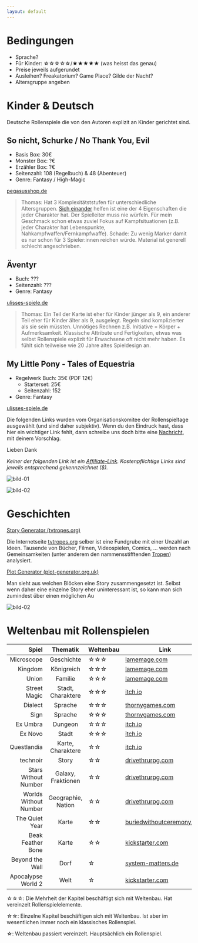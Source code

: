 ```yaml
---
layout: default
---
```


# Bedingungen

- Sprache?
- Für Kinder: ☆☆☆☆☆/★★★★★ (was heisst das genau)
- Preise jeweils aufgerundet
- Ausleihen? Freakatorium? Game Place? Gilde der Nacht?
- Altersgruppe angeben

# Kinder & Deutsch

Deutsche Rollenspiele die von den Autoren explizit an Kinder gerichtet sind.

## So nicht, Schurke / No Thank You, Evil

- Basis Box: 30€
- Monster Box: ?€
- Erzähler Box: ?€
- Seitenzahl: 108 (Regelbuch) & 48 (Abenteuer)
- Genre: Fantasy / High-Magic

[pegasusshop.de](https://pegasusshop.de/Sortiment/Spiele/Familienspiele/441/So-nicht-Schurke)

> Thomas: Hat 3 Komplexitätststufen für unterschiedliche Altersgruppen. [Sich einander](/) helfen ist eine der 4 Eigenschaften die jeder Charakter hat. Der Spielleiter muss nie würfeln. Für mein Geschmack schon etwas zuviel Fokus auf Kampfsituationen (z.B. jeder Charakter hat Lebenspunkte, Nahkampfwaffen/Fernkampfwaffe). Schade: Zu wenig Marker damit es nur schon für 3 Spieler:innen reichen würde. Material ist generell schlecht angeschrieben.

## Äventyr

- Buch: ???
- Seitenzahl: ???
- Genre: Fantasy

[ulisses-spiele.de](https://ulisses-spiele.de/spielsysteme/aeventyr/)

> Thomas: Ein Teil der Karte ist eher für Kinder jünger als 9, ein anderer Teil eher für Kinder älter als 9, ausgelegt. Regeln sind komplizierter als sie sein müssten. Unnötiges Rechnen z.B. Initiative = Körper + Aufmerksamkeit. Klassische Attribute und Fertigkeiten, etwas was selbst Rollenspiele explizit für Erwachsene oft nicht mehr haben. Es fühlt sich teilweise wie 20 Jahre altes Spieldesign an.

## My Little Pony - Tales of Equestria

- Regelwerk Buch: 35€ (PDF 12€)
    - Starterset: 25€
    - Seitenzahl: 152
- Genre: Fantasy

[ulisses-spiele.de](https://ulisses-spiele.de/spielsysteme/toe/)

Die folgenden Links wurden vom Organisationskomitee der Rollenspieltage ausgewählt (und sind daher subjektiv). Wenn du den Eindruck hast, dass hier ein wichtiger Link fehlt, dann schreibe uns doch bitte eine [Nachricht](/kontakt), mit deinem Vorschlag.

Lieben Dank

_Keiner der folgenden Link ist ein [Affiliate-Link](https://de.wikipedia.org/wiki/Affiliate-Marketing). Kostenpflichtige Links sind jeweils entsprechend gekennzeichnet ($)._

![bild-01](https://images.unsplash.com/photo-1642687171209-a5c4518b2f3e)

![bild-02](https://images.unsplash.com/photo-1642621358837-3b1198ac46b8)

# Geschichten

[Story Generator (tvtropes.org)](https://tvtropes.org/pmwiki/storygen.php)

Die Internetseite [tvtropes.org](https://tvtropes.org) selber ist eine Fundgrube mit einer Unzahl an Ideen. Tausende von Bücher, Filmen, Videospielen, Comics, ... werden nach Gemeinsamkeiten (unter anderem den nammensstifftenden [Tropen](https://de.wikipedia.org/wiki/Tropus_(Rhetorik))) analysiert.

[Plot Generator (plot-generator.org.uk)](https://www.plot-generator.org.uk)

Man sieht aus welchen Blöcken eine Story zusammengesetzt ist. Selbst wenn daher eine einzelne Story eher uninteressant ist, so kann man sich zumindest über einen möglichen Au

![bild-02](https://images.unsplash.com/photo-1642621358837-3b1198ac46b8)

# Weltenbau mit Rollenspielen

| Spiel | Thematik | Weltenbau | Link |
| ---: | :---: | --- | --- |
| Microscope | Geschichte | ☆☆☆ | [lamemage.com](https://www.lamemage.com/microscope/) |
| Kingdom | Königreich | ☆☆☆ | [lamemage.com](https://www.lamemage.com/kingdom/) |
| Union | Familie | ☆☆☆ | [lamemage.com](https://www.lamemage.com/union/) |
| Street Magic | Stadt, Charaktere | ☆☆☆ | [itch.io](https://seaexcursion.itch.io/street-magic) |
| Dialect | Sprache | ☆☆☆ | [thornygames.com](https://thornygames.com/pages/dialect) |
| Sign | Sprache | ☆☆☆ | [thornygames.com](https://thornygames.com/pages/sign) |
| Ex Umbra | Dungeon | ☆☆☆ | [itch.io](https://sharkbombs.itch.io/ex-umbra) |
| Ex Novo | Stadt | ☆☆☆ | [itch.io](https://sharkbombs.itch.io/ex-novo) |
| Questlandia | Karte, Charaktere | ☆☆ | [itch.io](https://turtlebun.itch.io/questlandia) |
| technoir | Story | ☆☆ | [drivethrurpg.com](https://www.drivethrurpg.com/product/93378/Technoir) |
| Stars Without Number | Galaxy, Fraktionen | ☆☆ | [drivethrurpg.com](https://www.drivethrurpg.com/product/230009/Stars-Without-Number-Revised-Edition-Free-Version) |
| Worlds Without Number | Geographie, Nation | ☆☆ | [drivethrurpg.com](https://www.drivethrurpg.com/product/348809/Worlds-Without-Number-Free-Edition) |
| The Quiet Year | Karte | ☆☆ | [buriedwithoutceremony.com](https://buriedwithoutceremony.com/the-quiet-year) |
| Beak Feather Bone | Karte | ☆☆ | [kickstarter.com](https://www.kickstarter.com/projects/1013756372/beak-feather-and-bone-a-map-labeling-rpg) |
| Beyond the Wall | Dorf | ☆ | [system-matters.de](https://www.system-matters.de/spiele/beyond-the-wall/) |
| Apocalypse World 2 | Welt | ☆ | [kickstarter.com](https://www.kickstarter.com/projects/lumpleygames/apocalypse-world-2nd-edition?lang=de) |

☆☆☆: Die Mehrheit der Kapitel beschäftigt sich mit Weltenbau. Hat vereinzelt Rollenspielelemente.

☆☆: Einzelne Kapitel beschäftigen sich mit Weltenbau. Ist aber im wesentlichen immer noch ein klassisches Rollenspiel.

☆: Weltenbau passiert vereinzelt. Hauptsächlich ein Rollenspiel.
